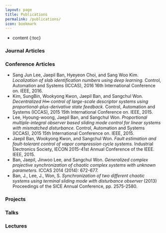 ```yaml
---
layout: page
title: Publications
permalink: /publications/
icon: bookmark
---
```


* content
{:toc}

### Journal Articles

### Conference Articles
* Sang Jun Lee, Jaepil Ban, Hyeyeon Choi, and Sang Woo Kim. *Localization of slab identification numbers using deep learning.* Control, Automation and Systems (ICCAS), 2016 16th International Conference on. IEEE, 2016.
* Kim, SungBin, Wookyong Kwon, Jaepil Ban, and Sangchul Won. *Decentralized H∞ control of large-scale descriptor systems using proportional-plus-derivative state feedback.* Control, Automation and Systems (ICCAS), 2015 15th International Conference on. IEEE, 2015.
* Lee, Hyoung-woong, Jaepil Ban, and Sangchul Won. *Proportional multiple-integral observer based sliding mode control for linear systems with mismatched disturbance.* Control, Automation and Systems (ICCAS), 2015 15th International Conference on. IEEE, 2015.
* Jaepil Ban, Wookyong Kwon, and Sangchul Won. *Fault estimation and fault-tolerant control of vapor compression cycle systems.* Industrial Electronics Society, IECON 2015-41st Annual Conference of the IEEE. IEEE, 2015.
* Ban, Jaepil, Jinwoo Lee, and Sangchul Won. *Generalized complex projective synchronization of chaotic complex systems with unknown parameters.* ICCAS 2014 (2014): 672-677.
* Ban, J., Lee, J., Won, S. *Synchronization of two different chaotic systems using terminal sliding mode with disturbance observer* (2013) Proceedings of the SICE Annual Conference, pp. 2575-2580. 

### Projects

### Talks

### Lectures

